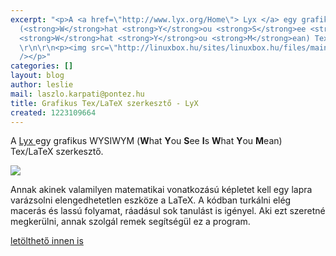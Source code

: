 ```yaml
---
excerpt: "<p>A <a href=\"http://www.lyx.org/Home\"> Lyx </a> egy grafikus WYSIWYM
  (<strong>W</strong>hat <strong>Y</strong>ou <strong>S</strong>ee <strong>I</strong>s
  <strong>W</strong>hat <strong>Y</strong>ou <strong>M</strong>ean) Tex/LaTeX szerkesztő.
  \r\n\r\n<p><img src=\"http://linuxbox.hu/sites/linuxbox.hu/files/main_window_sm.png\"
  /></p>"
categories: []
layout: blog
author: leslie
mail: laszlo.karpati@pontez.hu
title: Grafikus Tex/LaTeX szerkesztő - LyX
created: 1223109664
---
```

<p>A <a href="http://www.lyx.org/Home"> Lyx </a> egy grafikus WYSIWYM (<strong>W</strong>hat <strong>Y</strong>ou <strong>S</strong>ee <strong>I</strong>s <strong>W</strong>hat <strong>Y</strong>ou <strong>M</strong>ean) Tex/LaTeX szerkesztő. 

<p><img src="http://linuxbox.hu/sites/default/files/main_window_sm.png" /></p>

Annak akinek valamilyen matematikai vonatkozású képletet kell egy lapra varázsolni elengedhetetlen eszköze a LaTeX. 
A kódban turkálni elég macerás és lassú folyamat, ráadásul sok tanulást is igényel. Aki ezt szeretné megkerülni, annak szolgál remek segítségül ez a program.

<p><a href="http://www.getdeb.net/app/LyX">letölthető innen is</a></p>
